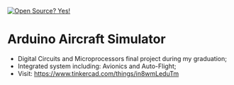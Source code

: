 [![Open Source? Yes!](https://badgen.net/badge/Open%20Source%20%3F/Yes%21/blue?icon=github)](https://github.com/Naereen/badges/)

# Arduino Aircraft Simulator

- Digital Circuits and Microprocessors final project during my graduation;
- Integrated system including: Avionics and Auto-Flight;
- Visit: https://www.tinkercad.com/things/in8wmLeduTm
